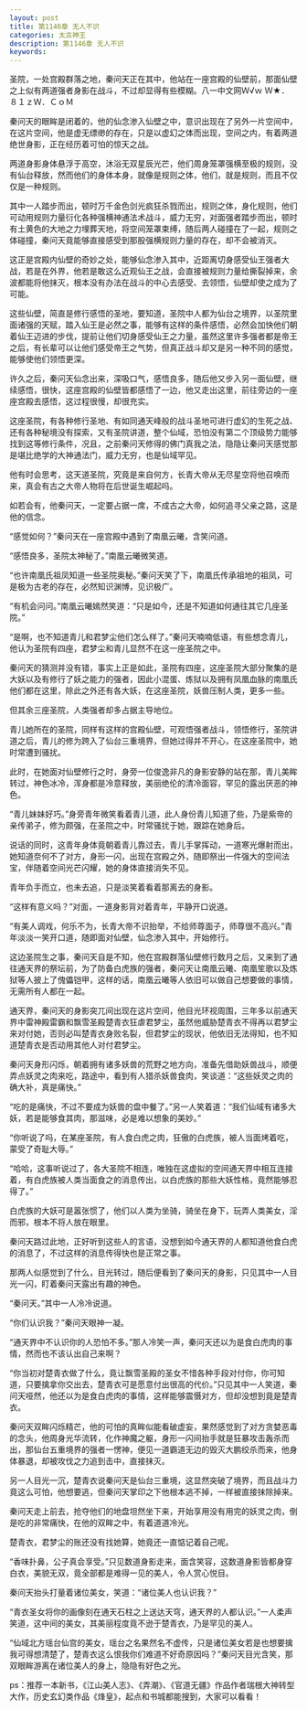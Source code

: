 ```yaml
---
layout: post
title: 第1146章 无人不识
categories: 太古神王
description: 第1146章 无人不识
keywords:
---
```


圣院，一处宫殿群落之地，秦问天正在其中，他站在一座宫殿的仙壁前，那面仙壁之上似有两道强者身影在战斗，不过却显得有些模糊。八一中文网Ｗ√ｗ Ｗ★． ８１ｚＷ．ＣｏＭ

秦问天的眼眸是闭着的，他的仙念渗入仙壁之中，意识出现在了另外一片空间中，在这片空间，他是虚无缥缈的存在，只是以虚幻之体而出现，空间之内，有着两道绝世身影，正在经历着可怕的惊天之战。

两道身影身体悬浮于高空，沐浴无双星辰光芒，他们周身笼罩强横至极的规则，没有仙台释放，然而他们的身体本身，就像是规则之体，他们，就是规则，而且不仅仅是一种规则。

其中一人踏步而出，顿时万千金色剑光疯狂杀戮而出，规则之体，身化规则，他们可动用规则力量衍化各种强横神通法术战斗，威力无穷，对面强者踏步而出，顿时有土黄色的大地之力埋葬天地，将空间笼罩束缚，随后两人碰撞在了一起，规则之体碰撞，秦问天竟能够直接感受到那股强横规则力量的存在，却不会被消灭。

这正是宫殿内仙壁的奇妙之处，能够仙念渗入其中，近距离切身感受仙王强者大战，若是在外界，他若是敢这么近观仙王之战，会直接被规则力量给撕裂掉来，余波都能将他抹灭，根本没有办法在战斗的中心去感受、去领悟，仙壁却使之成为了可能。

这些仙壁，简直是修行感悟的圣地，要知道，圣院中人都为仙台之境界，以圣院里面诸强的天赋，踏入仙王是必然之事，能够有这样的条件感悟，必然会加快他们朝着仙王迈进的步伐，提前让他们切身感受仙王之力量，虽然这里许多强者都是帝王之后，有长辈可以让他们感受帝王之气势，但真正战斗却又是另一种不同的感觉，能够使他们领悟更深。

许久之后，秦问天仙念出来，深吸口气，感悟良多，随后他又步入另一面仙壁，继续感悟，很快，这座宫殿的仙壁皆都感悟了一边，他又走出这里，前往旁边的一座座宫殿去感悟，这过程很慢，却很充实。

这座圣院，有各种修行圣地、有如同通天峰般的战斗圣地可进行虚幻的生死之战、还有各种秘境没有探索，又有圣院讲道，整个仙域，恐怕没有第二个顶级势力能够找到这等修行条件，况且，之前秦问天修得的佛门真我之法，隐隐让秦问天感觉那是堪比绝学的大神通法门，威力无穷，也是仙域罕见。

他有时会思考，这天道圣院，究竟是来自何方，长青大帝从无尽星空将他召唤而来，真会有古之大帝人物将在后世诞生崛起吗。

如若会有，他秦问天，一定要占据一席，不成古之大帝，如何追寻父亲之路，这是他的信念。

“感觉如何？”秦问天在一座宫殿中遇到了南凰云曦，含笑问道。

“感悟良多，圣院太神秘了。”南凰云曦微笑道。

“也许南凰氏祖凤知道一些圣院奥秘。”秦问天笑了下，南凰氏传承祖地的祖凤，可是极为古老的存在，必然知识渊博，见识极广。

“有机会问问。”南凰云曦嫣然笑道：“只是如今，还是不知道如何通往其它几座圣院。”

“是啊，也不知道青儿和君梦尘他们怎么样了。”秦问天喃喃低语，有些想念青儿，他认为圣院有四座，君梦尘和青儿显然不在这一座圣院之中。

秦问天的猜测并没有错，事实上正是如此，圣院有四座，这座圣院大部分聚集的是大妖以及有修行了妖之能力的强者，因此小混蛋、炼狱以及拥有凤凰血脉的南凰氏他们都在这里，除此之外还有各大妖，在这座圣院，妖兽压制人类，更多一些。

但其余三座圣院，人类强者却多占据主导地位。

青儿她所在的圣院，同样有这样的宫殿仙壁，可观悟强者战斗，领悟修行，圣院讲道之后，青儿的修为跨入了仙台三重境界，但她过得并不开心，在这座圣院中，她时常遭到骚扰。

此时，在她面对仙壁修行之时，身旁一位俊逸非凡的身影安静的站在那，青儿美眸转过，神色冰冷，浑身都是冷意释放，美丽绝伦的清冷面容，罕见的露出厌恶的神色。

“青儿妹妹好巧。”身旁青年微笑看着青儿道，此人身份青儿知道了些，乃是紫帝的亲传弟子，修为颇强，在圣院之中，时常骚扰于她，跟踪在她身后。

说话的同时，这青年身体竟朝着青儿靠过去，青儿手掌挥动，一道寒光爆射而出，她知道奈何不了对方，身形一闪，出现在宫殿之外，随即祭出一件强大的空间法宝，伴随着空间光芒闪耀，她的身体直接消失不见。

青年负手而立，也未去追，只是淡笑着看着那离去的身影。

“这样有意义吗？”对面，一道身影背对着青年，平静开口说道。

“有美人调戏，何乐不为，长青大帝不识抬举，不给师尊面子，师尊很不高兴。”青年淡淡一笑开口道，随即面对仙壁，仙念渗入其中，开始修行。

这边圣院生之事，秦问天自是不知，他在宫殿群落仙壁修行数月之后，又来到了通往通天界的祭坛前，为了防备白虎族的强者，秦问天让南凰云曦、南凰笙歌以及炼狱等人披上了傀儡铠甲，这样的话，南凰云曦等人依旧可以做自己想要做的事情，无需所有人都在一起。

通天界，秦问天的身影突兀间出现在这片空间，他目光环视周围，三年多以前通天界中雷神殿雷霸和飘雪圣殿楚青衣狂虐君梦尘，虽然他威胁楚青衣不得再以君梦尘来对付她，否则必叫楚青衣身败名裂，但君梦尘的现状，他依旧无法得知，也不知道楚青衣是否动用其他人对付君梦尘。

秦问天身形闪烁，朝着拥有诸多妖兽的荒野之地方向，准备先借助妖兽战斗，顺便弄点妖灵之肉来吃，路途中，看到有人猎杀妖兽食肉，笑谈道：“这些妖灵之肉的确大补，真是痛快。”

“吃的是痛快，不过不要成为妖兽的盘中餐了。”另一人笑着道：“我们仙域有诸多大妖，若是能够食其肉，那滋味，必是难以想象的美妙。”

“你听说了吗，在某座圣院，有人食白虎之肉，狂傲的白虎族，被人当面烤着吃，蒙受了奇耻大辱。”

“哈哈，这事听说过了，各大圣院不相连，唯独在这虚拟的空间通天界中相互连接着，有白虎族被人类当面食之的消息传出，以白虎族的那些大妖性格，竟然能够忍得了。”

白虎族的大妖可是嚣张惯了，他们以人类为坐骑，骑坐在身下，玩弄人类美女，淫而邪，根本不将人放在眼里。

秦问天路过此地，正好听到这些人的言语，没想到如今通天界的人都知道他食白虎的消息了，不过这样的消息传得快也是正常之事。

那两人似感觉到了什么，目光转过，随后便看到了秦问天的身影，只见其中一人目光一闪，盯着秦问天露出有趣的神色。

“秦问天。”其中一人冷冷说道。

“你们认识我？”秦问天眼神一凝。

“通天界中不认识你的人恐怕不多。”那人冷笑一声，秦问天还以为是食白虎肉的事情，然而也不该认出自己来啊？

“你当初对楚青衣做了什么，竟让飘雪圣殿的圣女不惜各种手段对付你，你可知道，只要擒拿你交出去，楚青衣可是愿意付出很高的代价。”只见其中一人笑道，秦问天哑然，他还以为是食白虎肉的事情，这样能够震慑对方，但却没想到竟是楚青衣。

秦问天双眸闪烁精芒，他的可怕的真眸似能看破虚妄，果然感觉到了对方贪婪恶毒的念头，他周身光华流转，化作神魔之躯，身形一闪间抬手就是狂暴攻击轰杀而出，那仙台五重境界的强者一愣神，便见一道霸道无边的毁灭大鹏绞杀而来，他身体暴退，却被攻伐之力追到击中，直接抹灭。

另一人目光一沉，楚青衣说秦问天是仙台三重境，这显然突破了境界，而且战斗力竟这么可怕，他想要逃，但秦问天掌印之下他根本逃不掉，一样被直接抹除掉来。

秦问天走上前去，抢夺他们的地盘坦然坐下来，开始享用没有用完的妖灵之肉，倒是吃的非常痛快，在他的双眸之中，有着道道冷光。

楚青衣，君梦尘的账还没有找她算，她竟还一直惦记着自己呢。

“香味扑鼻，公子真会享受。”只见数道身影走来，面含笑容，这数道身影皆都身穿白衣，美貌无双，竟全部都是难得一见的美人，令人赏心悦目。

秦问天抬头打量着诸位美女，笑道：“诸位美人也认识我？”

“青衣圣女将你的画像刻在通天石柱之上送达天穹，通天界的人都认识。”一人柔声笑道，这中间的美女，其美丽程度竟不逊于楚青衣，乃是罕见的美人。

“仙域北方瑶台仙宫的美女，瑶台之名果然名不虚传，只是诸位美女若是也想要擒我可得想清楚了，楚青衣这么恨我你们难道不好奇原因吗？”秦问天目光含笑，那双眼眸游离在诸位美人的身上，隐隐有好色之光。

ps：推荐一本新书，《江山美人志》、《弄潮》、《官道无疆》作品作者瑞根大神转型大作，历史玄幻类作品《烽皇》，起点和书城都能搜到，大家可以看看！
